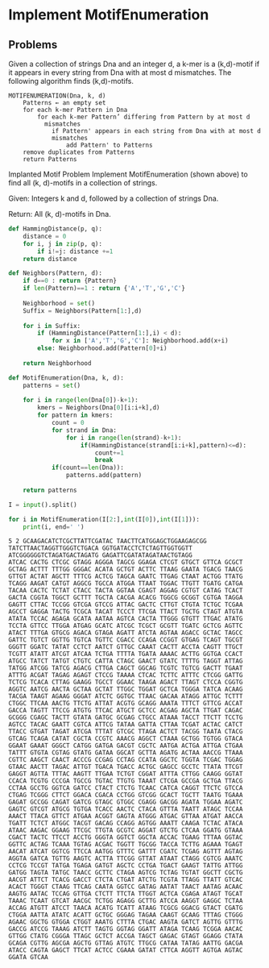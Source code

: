 # Implement MotifEnumeration
## Problems
Given a collection of strings Dna and an integer d, a k-mer is a (k,d)-motif if it appears in every string from Dna with at most d mismatches. The following algorithm finds (k,d)-motifs.

    MOTIFENUMERATION(Dna, k, d)
        Patterns ← an empty set
        for each k-mer Pattern in Dna
            for each k-mer Pattern’ differing from Pattern by at most d
              mismatches
                if Pattern' appears in each string from Dna with at most d
                mismatches
                    add Pattern' to Patterns
        remove duplicates from Patterns
        return Patterns
Implanted Motif Problem
Implement MotifEnumeration (shown above) to find all (k, d)-motifs in a collection of strings.

Given: Integers k and d, followed by a collection of strings Dna.

Return: All (k, d)-motifs in Dna.


```python
def HammingDistance(p, q):
    distance = 0
    for i, j in zip(p, q):
        if i!=j: distance +=1
    return distance

def Neighbors(Pattern, d):
    if d==0 : return {Pattern}
    if len(Pattern)==1 : return {'A','T','G','C'}
    
    Neighborhood = set()
    Suffix = Neighbors(Pattern[1:],d)
    
    for i in Suffix:
        if (HammingDistance(Pattern[1:],i) < d):
            for x in ['A','T','G','C']: Neighborhood.add(x+i)
        else: Neighborhood.add(Pattern[0]+i)
            
    return Neighborhood

def MotifEnumeration(Dna, k, d):
    patterns = set()
    
    for i in range(len(Dna[0])-k+1):
        kmers = Neighbors(Dna[0][i:i+k],d)
        for pattern in kmers:
            count = 0
            for strand in Dna:
                for i in range(len(strand)-k+1):
                    if(HammingDistance(strand[i:i+k],pattern)<=d): 
                        count+=1
                        break
            if(count==len(Dna)): 
                patterns.add(pattern)
                
    return patterns

I = input().split()

for i in MotifEnumeration(I[2:],int(I[0]),int(I[1])):
    print(i, end=' ')
```

    5 2 GCAAGACATCTCGCTTATTCGATAC TAACTTCATGGAGCTGGAAGAGCGG TATCTTAACTAGGTTGGGTCTGACA GGTGATACCTCTCTAGTTGGTGGTT ATCGGGGGGTCTAGATGACTAGATG GAGATTCGATATAGATAACTGTAGG
    ATCAC CACTG CTCGC GTAGG AGGGA TAGCG GGAGA CTCGT GTGCT GTTCA GCGCT GCTAG ACTTT TTTGG GGGAC ACATA GCTGT ACTTC TTAAG GAATA TGACG TAACG GTTGT ACTAT AGCTT TTTCG ACTCG TAGCA GAATC TTGAG CTAAT ACTGG TTATG TCAGG AAGAT CATGT AGGCG TGCCA ATGGA TTAAT TGGAC TTGTT TGATG CATGA TACAA CACTC TCTAT CTACC TACTA GGTAA CGAGT AGGAG CGTGT CATAG TCACT GACTA CGGTA TGGCT GCTTT TGCTA CACGA ACACG TGGCG GCGGT CGTGA TAGGA GAGTT CTTAC TCCGG GTCGA GTCCG ATTAC GACTC CTTGT CTGTA TCTGC TCGAA AGCCT GAGGA TACTG TCGCA TACAT TCCCT TTCGA TTACT TGCTG CTAGT ATGTA ATATA TCCAC AGAGA GCATA AATAA AGTCA CACTA TTGGG GTGTT TTGAC ATATG TCCTA GTTCC TTGGA ATGAG GCATC ATCGC TCGCT GCGTT TGATC GCTCG AGTTC ATACT TTTGA GTGCG AGACA GTAGA AGATT ATCTA AGTAA AGACC GCTAC TAGCC GATTC TGTCT GGTTG TGTCA TGTTC CGACC CCAGA CCGGT GTGAG TCAGT TGCGT GGGTT GGATC TATAT CCTCT AATCT GTTGC CAAAT CACTT ACCTA CAGTT TTGCT TCGTT ATATT ATCGT ATCAA TCTGA TTTTA TGATA AAAAC ACTTG GGTGA CCACT ATGCC TATCT TATGT CTGTC CATTA CTAGC GAACT GTATC TTTTG TAGGT ATTAG TATGG ATCGG TATCG AGACG CTTGA CAGCT GGCAG TCGTC TGTCG GACTT TGAAT ATTTG ACGAT TAGAG AGAGT CTCCG TAAAA CTCAC TCTTC ATTTC CTCGG GATTG TCTCG TCACA CTTAG GAAGG TGCCT GGAAC TAAGA AGACT TTAGT CTCCA CGGTG AGGTC AATCG AACTA GCTAA GCTAT TTGGC TGGAT GCTCA TGGGA TATCA ACAAG TACGA TAAGT AGAAG GGGAT ATCTC GGTGC TTAAC GACAA ATAGG ATTGC TCTTT CTGGC TTCAA AACTG TTCTG ATTAT ACGTG GCAGG AAATA TTTCT GTTCG ACCAT GACCA TAGTT TTCCG ATGTG TTCAC ATGCT GCTCC ACGAG AGCTA TTGAT CAGAC GCGGG CGAGC TACTT GTATA GATGC GCGAG CTGCC ATAAA TACCT TTCTT TCCTG AGTCC TACAC GAATT CGTCA ATTCG TATAA GATTA CTTAA TCGAT ACTAC CATCT TTACC GTGAT TAGAT ATCGA TTTAT GTCGC TTAGA ACTCT TACGG TAATA CTACG GTCAG TCAGA CATAT CGCTA CCGTC AAACG AGGCT CTAAA GCTGG TGTGG GTACA GGAAT GAAAT GGGCT CATGG GATGA GACGT CGCTC AATGA ACTGA ATTGA CTGAA TATTT GTGTA CGTAG GTATG GATAA GGCAT GCTTA AGATG ACTAA AACCG TTAAA CGTTC AAGCT CAACT ACCCG CCGAG CCTAG CCATA GGCTC TGGTA TCGAC TGGAG GTAAC AACTT TAGAC ATTGT TGACA TGACC ACTGC GAGCC GCCTC TTATA TTCGT GAGGT AGTTA TTTAC AAGTT TTGAA TCTGT CGGAT ATTTA CTTGG CAAGG GGTAT CCACA TCGTG CCCGA TGCCG TGTAC TTGTG TAAAT CTCGA GCCGA GCTGA TTACG CCTAA GCCTG GGTCA GATCC CTACT CTCTG TCAAC CATCA CAGGT TTCTC GTCCA CTGAG TCGGG CTTCT GGACA CGACA CCTGG GTCGG GCACT TGCTT TAATG TGAAA GAGAT GCCGG CAGAT GATCG GTAGC GTGGC CGAGG GACGG AGATA TGGAA AGATC GAGTC GTCGT ATGCG TGTGA TCACC AACTC CTACA GTTTA TAATT ATAGC TCCAA AAACT TTACA GTTCT ATGAA ACGGT GAGTA ATGGG ATGAC GTTAA ATGAT AACCA TGATT TCTCT ATGGC TACGT GACAG CCAGG AGTGG AAATT CAAGA TCTAC ATACA ATAAC AAGAC GGAAG TTCGC TTGTA GCGTC AGGAT GTCTG CTCAA GGATG GTAAA CGACT TACTC TTCCT ACCTG GGGTA GGTCT GGCTA ACCAC TGAAG TTTAA GGTAC GGTTC ACTAG TCAAA TGTAG ACGAC TGGTT TGCGG TACCA TCTTG AGAAA TGAGT AACAT ATCAT GGTCG TTCCA AATGG GTTTC GATTT CGATC TCGAG AGTTT AGTAG AGGTA GATCA TGTTG AAGTC ACTTA TTCGG GTTAT ATAAT CTAGG CGTCG AAATC CCTCG TCCGT TATGA TGAGA GATGT AGCTC CCTGA TGACT GAAGT TATTG ATTGG GATGG TAGTA TATGC TAACC GCTTC CTAGA AGTCG TCTAG TGTAT GGCTT CGCTG AACGT ATTCT TCACG GACCT CTCTA CTGAT ATCTG TCGTA TTAGG TTATT GTCAC ACACT TGGGT CTAAG TTCAG CAATA GGTCC GATAG AATAT TAACT AATAG ACAAC AAGTG AATAC TCCAG GTTGA CTCTT TTCTA TTGGT ACTCA CGAGA ATAGT TGCAT TAAAC TCAAT GTCAT AACGC TCTGG AGAGG GCTTG ATCCA AAGGT GAGGC TCTAA ACCAG ATGTT ATCCT TAACA ACATG TCATT ATAAG TCGCG GGACG GTACT CGATG CTGGA AATTA ATATC ACATT GCTGC GGGAG TAGAA CAAGT GCAAG TTTAG CTGGG AGAAC GGCTG GTGGA CTGGT AAATG CTTTA CTGAC AAGTA GATCT AGTTG GTTTG GACCG ATCCG TAAAG ATCTT TAGTG GGTAG GGATT ATAGA TCAAG TCGGA AACAC GTTGG CTATG CGGGA TTAGC GCTCT ACCGA TAGCT GAGAC GTAGT GGAGG CTATA GCAGA CGTTG AGCGA AGCTG GTTAG ATGTC TTGCG CATAA TATAG AATTG GACGA ATACC CAGTA GAGCT TTCAT ACTCC CGAAA GATAT CTTCA AGGTT AGTGA AGTAC GGATA GTCAA 


```python

```
